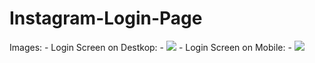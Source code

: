 # Instagram-Login-Page

Images:
    - Login Screen on Destkop: 
    - ![](https://github.com/vitormanoelcsantos/Instagram-Login-Screen-Images/blob/master/Login%20Screen%20Desktop.png)
    - Login Screen on Mobile:
    - ![](https://github.com/vitormanoelcsantos/Instagram-Login-Screen-Images/blob/master/Login%20Screen%20Mobile.png)
   
 
    
 
  


